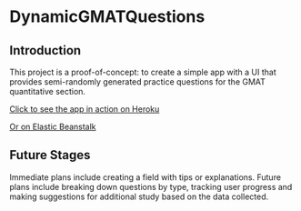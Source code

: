 # DynamicGMATQuestions

## Introduction

This project is a proof-of-concept: to create a simple app with a UI that provides semi-randomly generated practice questions for the GMAT quantitative section.

[Click to see the app in action on Heroku](https://dynamic-gmat-questions.herokuapp.com/)

[Or on Elastic Beanstalk](http://dynamicgmatquestions-env.eba-mkg7vd6y.us-west-2.elasticbeanstalk.com/)
## Future Stages
Immediate plans include creating a field with tips or explanations. 
Future plans include breaking down questions by type, tracking user progress and making suggestions for additional study based on the data collected.
